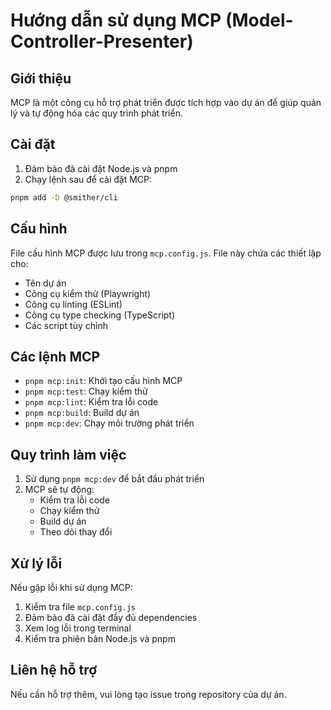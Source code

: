 # Hướng dẫn sử dụng MCP (Model-Controller-Presenter)

## Giới thiệu
MCP là một công cụ hỗ trợ phát triển được tích hợp vào dự án để giúp quản lý và tự động hóa các quy trình phát triển.

## Cài đặt
1. Đảm bảo đã cài đặt Node.js và pnpm
2. Chạy lệnh sau để cài đặt MCP:
```bash
pnpm add -D @smither/cli
```

## Cấu hình
File cấu hình MCP được lưu trong `mcp.config.js`. File này chứa các thiết lập cho:
- Tên dự án
- Công cụ kiểm thử (Playwright)
- Công cụ linting (ESLint)
- Công cụ type checking (TypeScript)
- Các script tùy chỉnh

## Các lệnh MCP
- `pnpm mcp:init`: Khởi tạo cấu hình MCP
- `pnpm mcp:test`: Chạy kiểm thử
- `pnpm mcp:lint`: Kiểm tra lỗi code
- `pnpm mcp:build`: Build dự án
- `pnpm mcp:dev`: Chạy môi trường phát triển

## Quy trình làm việc
1. Sử dụng `pnpm mcp:dev` để bắt đầu phát triển
2. MCP sẽ tự động:
   - Kiểm tra lỗi code
   - Chạy kiểm thử
   - Build dự án
   - Theo dõi thay đổi

## Xử lý lỗi
Nếu gặp lỗi khi sử dụng MCP:
1. Kiểm tra file `mcp.config.js`
2. Đảm bảo đã cài đặt đầy đủ dependencies
3. Xem log lỗi trong terminal
4. Kiểm tra phiên bản Node.js và pnpm

## Liên hệ hỗ trợ
Nếu cần hỗ trợ thêm, vui lòng tạo issue trong repository của dự án. 